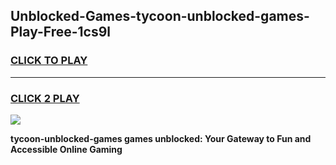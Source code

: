 
## Unblocked-Games-tycoon-unblocked-games-Play-Free-1cs9l
<h3>
<a href="https://premium76.site?title=tycoon-unblocked-games&ref=10A">CLICK TO PLAY</a></h3>
<hr>

<h3>
<a href="https://premium76.site?title=tycoon-unblocked-games&ref=10A">CLICK 2 PLAY</a>
  
</h3>

<a href="https://premium76.site?title=tycoon-unblocked-games&ref=10A"><img src="https://clearcache.store/games.png"></a>


**tycoon-unblocked-games games unblocked: Your Gateway to Fun and Accessible Online Gaming**
